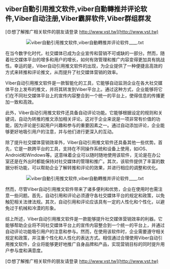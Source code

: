 ## **viber自動引用推文软件,viber自動轉推并评论软件,Viber自动注册,Viber霸屏软件,Viber群组群发**

[😍想了解推广相关软件的朋友请登录 http://www.vst.tw](http://www.vst.tw)

 <center><img src="https://vst.tw/MP4/tuiguang/png/0.png" alt="viber自動引用推文软件,viber自動轉推并评论软件____.txt"></center>

在当今数字化时代，社交媒体已成为企业宣传和营销不可或缺的一部分。然而，随着社交媒体平台的增多和用户的增长，如何有效管理和推广内容变得更加具有挑战性。幸运的是，Viber自动引用推文软件的出现，为企业提供了一种便捷且高效的方式来转推和评论推文，从而提升了社交媒体营销的效率。

Viber自动引用推文软件是一款智能化的工具，它能够自动监测企业在各大社交媒体平台上发布的推文，并将其转发到Viber平台上。通过这种方式，企业能够将它们在不同社交媒体平台上的宣传内容整合到一个统一的平台上，使得信息的传播更加一致和高效。

此外，Viber自动引用推文软件还具备自动评论功能。它能够根据设定的规则和关键词，自动为转推的推文添加相关评论。这对于企业来说是一项非常有价值的功能，因为评论是引起用户兴趣和参与的重要因素之一。通过自动添加评论，企业能够更好地吸引用户的注意，并与他们进行更深入的互动。

除了提升社交媒体营销效率外，Viber自动引用推文软件还具备其他一些优势。首先，它是一款跨平台的工具，支持在不同操作系统和设备上使用，如iOS、Android和Windows等。这意味着企业可以随时随地使用该软件，无论是在办公室还是在外出时都能保持对社交媒体的管理和推广。其次，该软件提供了丰富的数据分析功能，可以帮助企业了解转推和评论的效果，并进行相应的调整和优化。

 <center><img src="https://vst.tw/MP4/tuiguang/png/4.png" alt="viber自動引用推文软件,viber自動轉推并评论软件____.txt"></center>

然而，尽管Viber自动引用推文软件带来了诸多便利和优势，企业在使用时也需注意一些问题。首先，自动引用和评论必须遵守各社交媒体平台的规定和政策，以免触犯相关法律法规。其次，自动引用和评论应该具有一定的人性化和个性化，以避免过于机械和冷漠的形象。

综上所述，Viber自动引用推文软件是一款能够提升社交媒体营销效率的利器。它能够帮助企业将不同社交媒体平台上的宣传内容整合到一个统一的平台上，并通过自动评论功能吸引用户的注意和参与。然而，在使用该软件时，企业需要遵守相关规定和政策，并注重个性化和人性化的表达方式。相信通过合理使用Viber自动引用推文软件，企业将能够更好地推广自身品牌和产品，实现营销目标的同时提升用户参与度和满意度。

[😍想了解推广相关软件的朋友请登录 http://www.vst.tw](http://www.vst.tw)



